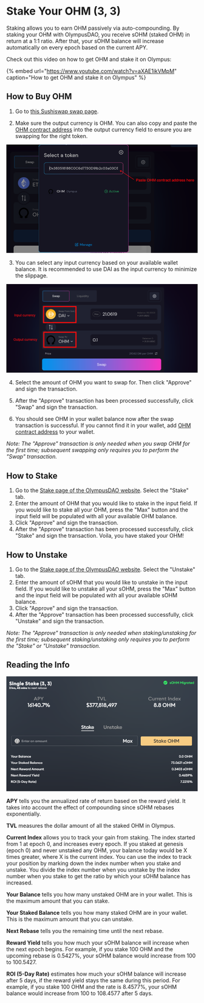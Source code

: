 # Stake Your OHM \(3, 3\)

Staking allows you to earn OHM passively via auto-compounding. By staking your OHM with OlympusDAO, you receive sOHM \(staked OHM\) in return at a 1:1 ratio. After that, your sOHM balance will increase automatically on every epoch based on the current APY.

Check out this video on how to get OHM and stake it on Olympus:

{% embed url="https://www.youtube.com/watch?v=aXAE1ikVMpM" caption="How to get OHM and stake it on Olympus" %}

## How to Buy OHM

1. Go to [this Sushiswap swap page](https://app.sushi.com/swap?outputCurrency=0x383518188c0c6d7730d91b2c03a03c837814a899).

2. Make sure the output currency is OHM. You can also copy and paste the [OHM contract address](../contracts/tokens.md#ohm) into the output currency field to ensure you are swapping for the right token.

![Paste OHM contract address](../.gitbook/assets/ohm_contract.png)

3. You can select any input currency based on your available wallet balance. It is recommended to use DAI as the input currency to minimize the slippage.

![Make sure the output currency is OHM](../.gitbook/assets/buy_ohm.png)

4. Select the amount of OHM you want to swap for. Then click "Approve" and sign the transaction.

5. After the "Approve" transaction has been processed successfully, click "Swap" and sign the transaction.

6. You should see OHM in your wallet balance now after the swap transaction is successful. If you cannot find it in your wallet, add [OHM contract address](../contracts/tokens.md#ohm) to your wallet.

_Note: The "Approve" transaction is only needed when you swap OHM for the first time; subsequent swapping only requires you to perform the "Swap" transaction._

## How to Stake

1. Go to the [Stake page of the OlympusDAO website](https://app.olympusdao.finance/#/). Select the "Stake" tab.
2. Enter the amount of OHM that you would like to stake in the input field. If you would like to stake all your OHM, press the "Max" button and the input field will be populated with all your available OHM balance.
3. Click "Approve" and sign the transaction.
4. After the "Approve" transaction has been processed successfully, click "Stake" and sign the transaction. Voila, you have staked your OHM!

## How to Unstake

1. Go to the [Stake page of the OlympusDAO website](https://app.olympusdao.finance/#/). Select the "Unstake" tab.
2. Enter the amount of sOHM that you would like to unstake in the input field. If you would like to unstake all your sOHM, press the "Max" button and the input field will be populated with all your available sOHM balance.
3. Click "Approve" and sign the transaction.
4. After the "Approve" transaction has been processed successfully, click "Unstake" and sign the transaction.

_Note: The "Approve" transaction is only needed when staking/unstaking for the first time; subsequent staking/unstaking only requires you to perform the "Stake" or "Unstake" transaction._

## Reading the Info

![The staking page](../.gitbook/assets/staking_page_index.png)

**APY** tells you the annualized rate of return based on the reward yield. It takes into account the effect of compounding since sOHM rebases exponentially.

**TVL** measures the dollar amount of all the staked OHM in Olympus.

**Current Index** allows you to track your gain from staking. The index started from 1 at epoch 0, and increases every epoch. If you staked at genesis \(epoch 0\) and never unstaked any OHM, your balance today would be X times greater, where X is the current index. You can use the index to track your position by marking down the index number when you stake and unstake. You divide the index number when you unstake by the index number when you stake to get the ratio by which your sOHM balance has increased.

**Your Balance** tells you how many unstaked OHM are in your wallet. This is the maximum amount that you can stake.

**Your Staked Balance** tells you how many staked OHM are in your wallet. This is the maximum amount that you can unstake.

**Next Rebase** tells you the remaining time until the next rebase.

**Reward Yield** tells you how much your sOHM balance will increase when the next epoch begins. For example, if you stake 100 OHM and the upcoming rebase is 0.5427%, your sOHM balance would increase from 100 to 100.5427.

**ROI \(5-Day Rate\)** estimates how much your sOHM balance will increase after 5 days, if the reward yield stays the same during this period. For example, if you stake 100 OHM and the rate is 8.4577%, your sOHM balance would increase from 100 to 108.4577 after 5 days.

